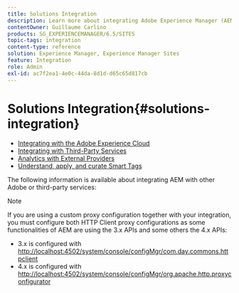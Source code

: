 ```yaml
---
title: Solutions Integration
description: Learn more about integrating Adobe Experience Manager (AEM) with other Adobe or third-party services.
contentOwner: Guillaume Carlino
products: SG_EXPERIENCEMANAGER/6.5/SITES
topic-tags: integration
content-type: reference
solution: Experience Manager, Experience Manager Sites
feature: Integration
role: Admin
exl-id: ac7f2ea1-4e0c-44da-8d1d-d65c65d817cb
---
```

# Solutions Integration{#solutions-integration}

* [Integrating with the Adobe Experience Cloud](/help/sites-administering/marketing-cloud.md)
* [Integrating with Third-Party Services](/help/sites-administering/third-party-services.md)
* [Analytics with External Providers](/help/sites-administering/external-providers.md)
* [Understand, apply, and curate Smart Tags](/help/assets/enhanced-smart-tags.md)

The following information is available about integrating AEM with other Adobe or third-party services:

>[!NOTE]
>
>If you are using a custom proxy configuration together with your integration, you must configure both HTTP Client proxy configurations as some functionalities of AEM are using the 3.x APIs and some others the 4.x APIs:
>
>* 3.x is configured with [http://localhost:4502/system/console/configMgr/com.day.commons.httpclient](http://localhost:4502/system/console/configMgr/com.day.commons.httpclient)
>* 4.x is configured with [http://localhost:4502/system/console/configMgr/org.apache.http.proxyconfigurator](http://localhost:4502/system/console/configMgr/org.apache.http.proxyconfigurator)
>
